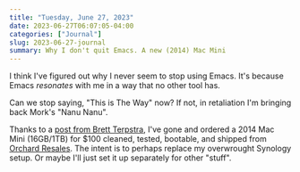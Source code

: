```yaml
---
title: "Tuesday, June 27, 2023"
date: 2023-06-27T06:07:05-04:00
categories: ["Journal"]
slug: 2023-06-27-journal
summary: Why I don't quit Emacs. A new (2014) Mac Mini
---
```



I think I've figured out why I never seem to stop using Emacs. It's because Emacs _resonates_ with me in a way that no other tool has.

Can we stop saying, "This is The Way" now? If not, in retaliation I'm bringing back Mork's "Nanu Nanu".

Thanks to a [post from Brett Terpstra](https://nojack.easydns.ca/@ttscoff/110617655777277597), I've gone and ordered a 2014 Mac Mini (16GB/1TB) for $100 cleaned, tested, bootable, and shipped from [Orchard Resales](https://orchardresales.com/products/mac-mini-2014?variant=44931692724538). The intent is to perhaps replace my overwrought Synology setup. Or maybe I'll just set it up separately for other "stuff".
